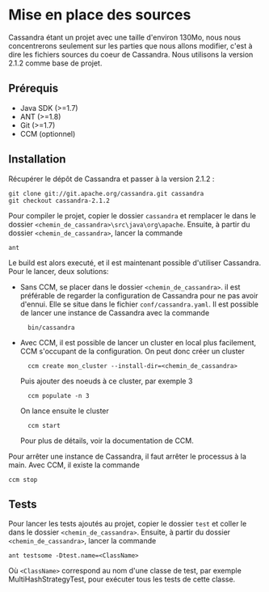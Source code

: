 Mise en place des sources
===========================

Cassandra étant un projet avec une taille d'environ 130Mo, nous nous concentrerons seulement sur les parties que nous allons modifier, c'est à dire les fichiers sources du coeur de Cassandra.
Nous utilisons la version 2.1.2 comme base de projet.

Prérequis
------------

- Java SDK (>=1.7)
- ANT (>=1.8)
- Git (>=1.7)
- CCM (optionnel)


Installation
------------

Récupérer le dépôt de Cassandra et passer à la version 2.1.2 :

	git clone git://git.apache.org/cassandra.git cassandra
	git checkout cassandra-2.1.2

Pour compiler le projet, copier le dossier `cassandra` et remplacer le dans le dossier `<chemin_de_cassandra>\src\java\org\apache`.
Ensuite, à partir du dossier `<chemin_de_cassandra>`, lancer la commande

	ant

Le build est alors executé, et il est maintenant possible d'utiliser Cassandra. Pour le lancer, deux solutions:

- Sans CCM, se placer dans le dossier `<chemin_de_cassandra>`. il est préférable de regarder la configuration de Cassandra pour ne pas avoir d'ennui. Elle se situe dans le fichier `conf/cassandra.yaml`. Il est possible de lancer une instance de Cassandra avec la commande

		bin/cassandra

- Avec CCM, il est possible de lancer un cluster en local plus facilement, CCM s'occupant de la configuration. On peut donc créer un cluster

		ccm create mon_cluster --install-dir=<chemin_de_cassandra>

	Puis ajouter des noeuds à ce cluster, par exemple 3

		ccm populate -n 3
	
	On lance ensuite le cluster

		ccm start

	Pour plus de détails, voir la documentation de CCM.

Pour arrêter une instance de Cassandra, il faut arrêter le processus à la main. Avec CCM, il existe la commande

	ccm stop

Tests
------------

Pour lancer les tests ajoutés au projet, copier le dossier `test` et coller le dans le dossier `<chemin_de_cassandra>`.
Ensuite, à partir du dossier `<chemin_de_cassandra>`, lancer la commande

	ant testsome -Dtest.name=<ClassName>

Où `<ClassName>` correspond au nom d'une classe de test, par exemple MultiHashStrategyTest, pour exécuter tous les tests de cette classe.
